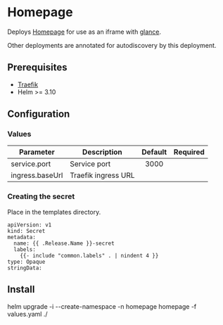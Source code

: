 # Homepage

Deploys [Homepage](https://github.com/gethomepage/homepage) for use as an iframe with [glance](https://github.com/mrmysko/kubernetes/tree/main/self-helm/glance).

Other deployments are annotated for autodiscovery by this deployment.

## Prerequisites

- [Traefik](https://doc.traefik.io/traefik/setup/kubernetes/)
- Helm >= 3.10

## Configuration

### Values
|Parameter                  |Description                |Default  |Required|
|---                        |---                        |:---:    |:---:|
|service.port               |Service port               |3000
|ingress.baseUrl            |Traefik ingress URL        |


### Creating the secret
Place in the templates directory.

```
apiVersion: v1
kind: Secret
metadata:
  name: {{ .Release.Name }}-secret
  labels:
    {{- include "common.labels" . | nindent 4 }}
type: Opaque
stringData:
```

## Install

helm upgrade -i --create-namespace -n homepage homepage -f values.yaml ./